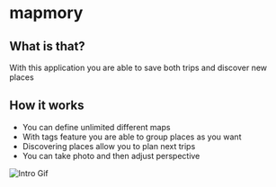 # mapmory

## What is that?
With this application you are able to save both trips and discover new places

## How it works

- You can define unlimited different maps
- With tags feature you are able to group places as you want
- Discovering places allow you to plan next trips
- You can take photo and then adjust perspective

![Intro Gif](https://github.com/tomaszwpasternak/krusie-podrusie/blob/master/screenshots/intro.gif)
